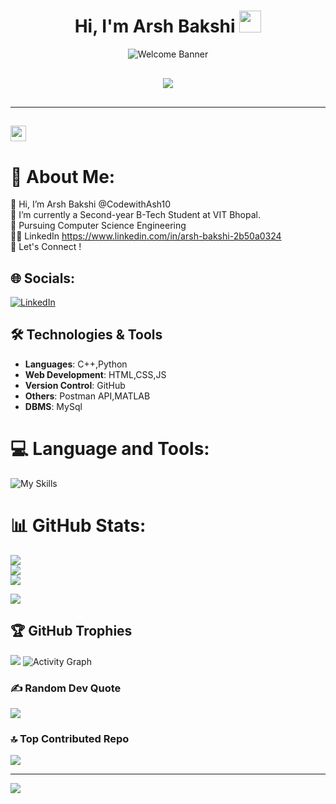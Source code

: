 <h1 align="center"><b>Hi, I'm Arsh Bakshi</b> 
<img src="https://media.giphy.com/media/hvRJCLFzcasrR4ia7z/giphy.gif" width="35"></h1>
<p align="center">
  <img src="https://user-images.githubusercontent.com/73097560/115834477-dbab4500-a447-11eb-908a-139a6edaec5c.gif" alt="Welcome Banner">
</p>
<p align="center" style="font-size: 30px;">
  <a href="https://github.com/DenverCoder1/readme-typing-svg">
<img src="https://readme-typing-svg.herokuapp.com?font=Verdana&color=cyan&size=50&center=true&vCenter=true&width=1200&height=100&lines=Welcome+to+My+Github+Profile!!;Explore+🔎+and+Collaborate+with+me+⚙">
  </a>
</p>

---

## <img src="https://media2.giphy.com/media/QssGEmpkyEOhBCb7e1/giphy.gif?cid=ecf05e47a0n3gi1bfqntqmob8g9aid1oyj2wr3ds3mg700bl&rid=giphy.gif" width="25">
    
# 💫 About Me:
👋 Hi, I’m Arsh Bakshi @CodewithAsh10<br>
🔭 I’m currently a Second-year B-Tech Student at VIT Bhopal.<br>
🌱 Pursuing Computer Science Engineering<br>
🧑‍💻 LinkedIn https://www.linkedin.com/in/arsh-bakshi-2b50a0324<br>
🤝 Let's Connect !<br>


## 🌐 Socials:
[![LinkedIn](https://img.shields.io/badge/LinkedIn-%230077B5.svg?logo=linkedin&logoColor=white)](https://linkedin.com/in/arsh-bakshi-2b50a0324) 

## 🛠️ Technologies & Tools
- **Languages**: C++,Python
- **Web Development**: HTML,CSS,JS
- **Version Control**: GitHub
- **Others**: Postman API,MATLAB
- **DBMS**: MySql

# 💻 Language and Tools:
![My Skills](https://skillicons.dev/icons?i=vscode,cpp,py,html,css,matlab,postman,mysql)

# 📊 GitHub Stats:

![](https://github-readme-stats.vercel.app/api?username=CodewithAsh10&theme=dark&hide_border=false&include_all_commits=true&count_private=false)<br/>
![](https://nirzak-streak-stats.vercel.app/?user=CodewithAsh10&theme=dark&hide_border=false)<br/>
![](https://github-readme-stats.vercel.app/api/top-langs/?username=CodewithAsh10&theme=dark&hide_border=false&include_all_commits=true&count_private=false&layout=compact)

![](./profile-3d-contrib/profile-night-rainbow.svg)

## 🏆 GitHub Trophies
![](https://github-profile-trophy.vercel.app/?username=CodewithAsh10&theme=blue_navy&no-frame=false&no-bg=false&margin-w=4)
![Activity Graph](https://github-readme-activity-graph.vercel.app/graph?username=CodewithAsh10&theme=react-dark&hide_border=true)

### ✍️ Random Dev Quote
![](https://quotes-github-readme.vercel.app/api?type=horizontal&theme=dark)

### 🔝 Top Contributed Repo
![](https://github-contributor-stats.vercel.app/api?username=CodewithAsh10&limit=5&theme=blue_navy&combine_all_yearly_contributions=true)

---
[![](https://visitcount.itsvg.in/api?id=CodewithAsh10&icon=5&color=1)](https://visitcount.itsvg.in)


